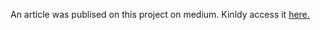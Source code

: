 An article was publised on this project on medium. Kinldy access it <a  href='https://medium.com/@eshunbright136/building-a-customer-churn-prediction-app-with-gradio-3b9384f8efcc'>here.</a>